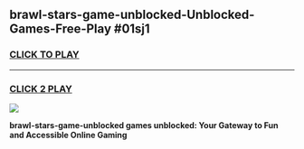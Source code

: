 
## brawl-stars-game-unblocked-Unblocked-Games-Free-Play #01sj1
<h3>
<a href="https://us.freeplayer.one?title=brawl-stars-game-unblocked&ref=9M">CLICK TO PLAY</a></h3>
<hr>

<h3>
<a href="https://us.freeplayer.one?title=brawl-stars-game-unblocked&ref=9M">CLICK 2 PLAY</a>
  
</h3>

<a href="https://us.freeplayer.one?title=brawl-stars-game-unblocked&ref=9M"><img src="https://clearcache.store/games.png"></a>


**brawl-stars-game-unblocked games unblocked: Your Gateway to Fun and Accessible Online Gaming**
